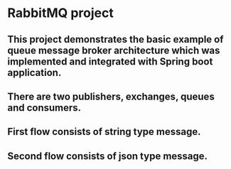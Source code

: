 # RabbitMQ project
## This project demonstrates the basic example of queue message broker architecture which was implemented and integrated with Spring boot application.
## There are two publishers, exchanges, queues and consumers.
## First flow consists of string type message.
## Second flow consists of json type message.
